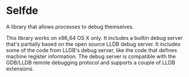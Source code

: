# Selfde

A library that allows processes to debug themselves.

This library works on x86_64 OS X only.
It includes a builtin debug server that's partially based on the open source
LLDB debug server. It includes some of the code from LLDB's debug server,
like the code that defines machine register information.
The debug server is compatible with the GDB/LLDB remote debugging protocol and
supports a couple of LLDB extensions.

